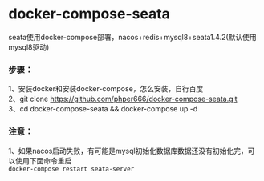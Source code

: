 # docker-compose-seata
seata使用docker-compose部署，nacos+redis+mysql8+seata1.4.2(默认使用mysql8驱动)

### 步骤：
1、安装docker和安装docker-compose，怎么安装，自行百度   
2、git clone https://github.com/phper666/docker-compose-seata.git   
3、cd docker-compose-seata && docker-compose up -d  

### 注意：
1、如果nacos启动失败，有可能是mysql初始化数据库数据还没有初始化完，可以使用下面命令重启   
`docker-compose restart seata-server`
